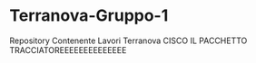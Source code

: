# Terranova-Gruppo-1
Repository Contenente Lavori Terranova
CISCO IL PACCHETTO TRACCIATOREEEEEEEEEEEEEE

